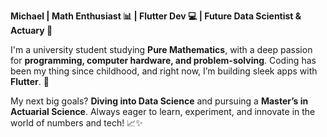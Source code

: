 **Michael | Math Enthusiast 📊 | Flutter Dev 💻 | Future Data Scientist & Actuary 🔢**  

I'm a university student studying **Pure Mathematics**, with a deep passion for **programming, computer hardware, and problem-solving**. Coding has been my thing since childhood, and right now, I’m building sleek apps with **Flutter**. 🚀  

My next big goals? **Diving into Data Science** and pursuing a **Master’s in Actuarial Science**. Always eager to learn, experiment, and innovate in the world of numbers and tech! 📈✨
